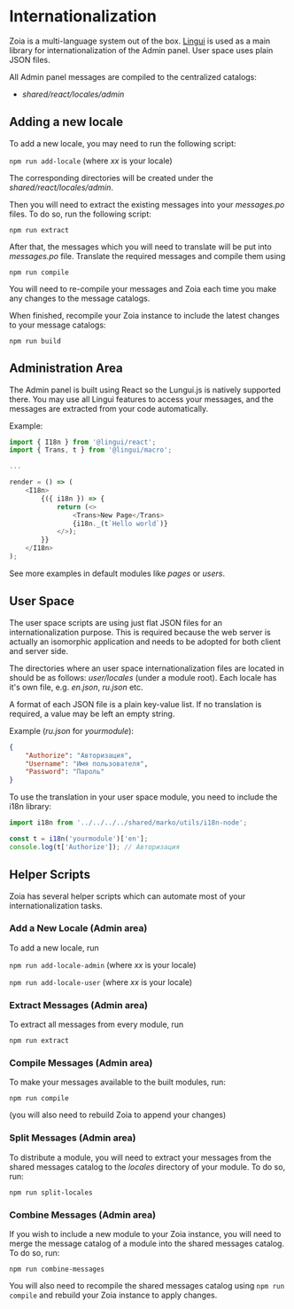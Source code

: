 # Internationalization

Zoia is a multi-language system out of the box. [Lingui](https://lingui.js.org/) is used as a main library for internationalization of the Admin panel. User space uses plain JSON files.

All Admin panel messages are compiled to the centralized catalogs:

* *shared/react/locales/admin*

## Adding a new locale

To add a new locale, you may need to run the following script:

`npm run add-locale` (where *xx* is your locale)

The corresponding directories will be created under the *shared/react/locales/admin*.

Then you will need to extract the existing messages into your *messages.po* files. To do so, run the following script:

`npm run extract`

After that, the messages which you will need to translate will be put into *messages.po* file. Translate the required messages and compile them using

`npm run compile`

You will need to re-compile your messages and Zoia each time you make any changes to the message catalogs.

When finished, recompile your Zoia instance to include the latest changes to your message catalogs:

`npm run build`

## Administration Area

The Admin panel is built using React so the Lungui.js is natively supported there. You may use all Lingui features to access your messages, and the messages are extracted from your code automatically.

Example:

```javascript
import { I18n } from '@lingui/react';
import { Trans, t } from '@lingui/macro';

...

render = () => (
    <I18n>
        {({ i18n }) => {
            return (<>
                <Trans>New Page</Trans>
                {i18n._(t`Hello world`)}
            </>);
        }}
    </I18n>
);
```

See more examples in default modules like *pages* or *users*.

## User Space

The user space scripts are using just flat JSON files for an internationalization purpose. This is required because the web server is actually an isomorphic application and needs to be adopted for both client and server side.

The directories where an user space internationalization files are located in should be as follows: *user/locales* (under a module root). Each locale has it's own file, e.g. *en.json*, *ru.json* etc.

A format of each JSON file is a plain key-value list. If no translation is required, a value may be left an empty string.

Example (*ru.json* for *yourmodule*):

```json
{
    "Authorize": "Авторизация",
    "Username": "Имя пользователя",
    "Password": "Пароль"
}
```

To use the translation in your user space module, you need to include the i18n library:

```javascript
import i18n from '../../../../shared/marko/utils/i18n-node';

const t = i18n('yourmodule')['en'];
console.log(t['Authorize']); // Авторизация
```

## Helper Scripts

Zoia has several helper scripts which can automate most of your internationalization tasks.

### Add a New Locale (Admin area)

To add a new locale, run 

`npm run add-locale-admin` (where *xx* is your locale)

`npm run add-locale-user` (where *xx* is your locale)

### Extract Messages (Admin area)

To extract all messages from every module, run

`npm run extract`

### Compile Messages (Admin area)

To make your messages available to the built modules, run:

`npm run compile`

(you will also need to rebuild Zoia to append your changes)

### Split Messages (Admin area)

To distribute a module, you will need to extract your messages from the shared messages catalog to the *locales* directory of your module. To do so, run:

`npm run split-locales`

### Combine Messages (Admin area)

If you wish to include a new module to your Zoia instance, you will need to merge the message catalog of a module into the shared messages catalog. To do so, run:

`npm run combine-messages`

You will also need to recompile the shared messages catalog using `npm run compile` and rebuild your Zoia instance to apply changes.